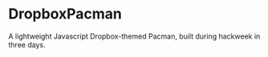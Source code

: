 # DropboxPacman
A lightweight Javascript Dropbox-themed Pacman, built during hackweek in three days.
